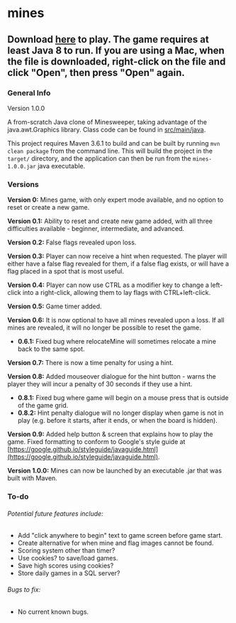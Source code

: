 # mines

## Download [here](https://github.com/erictepper/mines/releases/download/v1.0.0/mines-1.0.0.jar) to play. The game requires at least Java 8 to run. If you are using a Mac, when the file is downloaded, right-click on the file and click "Open", then press "Open" again.

### General Info
Version 1.0.0

A from-scratch Java clone of Minesweeper, taking advantage of the java.awt.Graphics library. 
Class code can be found in [src/main/java](../master/src/main/java).

This project requires Maven 3.6.1 to build and can be built by running `mvn clean package` from the command line. This 
will build the project in the `target/` directory, and the application can then be run from the `mines-1.0.0.jar` 
java executable. 

### Versions
**Version 0:** Mines game, with only expert mode available, and no option to reset or create a new game.

**Version 0.1:** Ability to reset and create new game added, with all three difficulties available - beginner, 
intermediate, and advanced.

**Version 0.2:** False flags revealed upon loss. 

**Version 0.3:** Player can now receive a hint when requested. The player will either have a false flag revealed for 
them, if a false flag exists, or will have a flag placed in a spot that is most useful.

**Version 0.4:** Player can now use CTRL as a modifier key to change a left-click into a right-click, allowing them to 
lay flags with CTRL+left-click.

**Version 0.5:** Game timer added.

**Version 0.6:** It is now optional to have all mines revealed upon a loss. If all mines are revealed, 
it will no longer be possible to reset the game.
* **0.6.1:** Fixed bug where relocateMine will sometimes relocate a mine back to the 
same spot. 

**Version 0.7:** There is now a time penalty for using a hint. 

**Version 0.8:** Added mouseover dialogue for the hint button - warns the player they will incur a penalty of 30 
seconds if they use a hint.
* **0.8.1:** Fixed bug where game will begin on a mouse press that is outside of the game grid.
* **0.8.2:** Hint penalty dialogue will no longer display when game is not in play (e.g. before it starts, after it 
ends, or when the board is hidden).

**Version 0.9:** Added help button & screen that explains how to play the game. Fixed formatting to conform to Google's
style guide at [https://google.github.io/styleguide/javaguide.html](https://google.github.io/styleguide/javaguide.html).

**Version 1.0.0:** Mines can now be launched by an executable .jar that was built with Maven.  

### To-do
###### Potential future features include: 
* Add "click anywhere to begin" text to game screen before game start.
* Create alternative for when mine and flag images cannot be found.
* Scoring system other than timer? 
* Use cookies? to save/load games. 
* Save high scores using cookies?
* Store daily games in a SQL server? 


###### Bugs to fix:
* No current known bugs. 